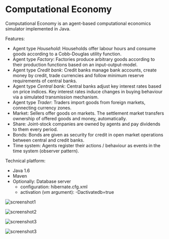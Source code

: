 Computational Economy
=====================

Computational Economy is an agent-based computational economics simulator implemented in Java.

Features:
* Agent type *Household*: Households offer labour hours and consume goods according to a Cobb-Douglas utility function.
* Agent type *Factory*: Factories produce arbitrary goods according to their production functions based on an input-output-model.
* Agent type *Credit bank*: Credit banks manage bank accounts, create money by credit, trade currencies and follow minimum reserve requirements of central banks.
* Agent type *Central bank*: Central banks adjust key interest rates based on price indices. Key interest rates induce changes in buying behaviour via a simulated transmission mechanism.
* Agent type *Trader*: Traders import goods from foreign markets, connecting currency zones.
* Market: Sellers offer goods on markets. The settlement market transfers ownership of offered goods and money, automatically.
* Share: Joint-stock companies are owned by agents and pay dividends to them every period.
* Bonds: Bonds are given as security for credit in open market operations between central and credit banks.
* Time system: Agents register their actions / behaviour as events in the time system (observer pattern).

Technical platform:
* Java 1.6
* Maven
* Optionally: Database server 
	* configuration: hibernate.cfg.xml 
	* activation (vm argument): -Dactivatedb=true

![screenshot1](http://img.literaturedb.com/compecon1.png)

![screenshot2](http://img.literaturedb.com/compecon2.png)

![screenshot3](http://img.literaturedb.com/compecon3.png)

![screenshot3](http://img.literaturedb.com/compecon4.png)